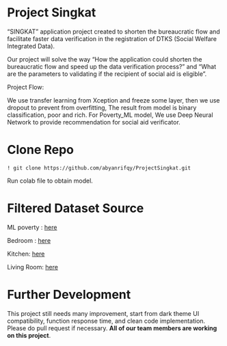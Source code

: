 # Project Singkat

“SINGKAT” application project created to shorten the bureaucratic flow and facilitate faster data verification in the registration of DTKS (Social Welfare Integrated Data). 

Our project will solve the way “How the application could shorten the bureaucratic flow and speed up the data verification process?” and “What are the parameters to validating if the recipient of social aid is eligible”.

Project Flow:

We use transfer learning from Xception and freeze some layer, then we use dropout to prevent from overfitting, 
The result from model is binary classification, poor and rich. For Poverty_ML model, We use Deep Neural Network to provide recommendation for social aid verificator. 

# Clone Repo

```
! git clone https://github.com/abyanrifqy/ProjectSingkat.git
```

Run colab file to obtain model. 

# Filtered Dataset Source

ML poverty : [here](https://drive.google.com/drive/folders/1cnh6CiKFHCzTTdG5QEl-N42aAWNgM9U4?usp=sharing)

Bedroom : [here](https://drive.google.com/drive/folders/1hywXPVFkM5wzSJoA5SwRSBwg5cHYCzlS?usp=sharing) 

Kitchen:  [here](https://drive.google.com/drive/folders/1SdqkrVnpYKEGgYP1azOmHXe24Inx-k3-?usp=sharing) 

Living Room: [here](https://drive.google.com/drive/folders/1wJrbcaMIkvjmPQuoHiV7Wv6ycpUSJHA9?usp=sharing) 

# Further Development

This project still needs many improvement, start from dark theme UI compatibility, function response time, and clean code implementation. Please do pull request if necessary. **All of our team members are working on this project**. 
